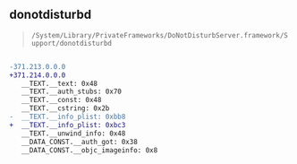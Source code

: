 ## donotdisturbd

> `/System/Library/PrivateFrameworks/DoNotDisturbServer.framework/Support/donotdisturbd`

```diff

-371.213.0.0.0
+371.214.0.0.0
   __TEXT.__text: 0x48
   __TEXT.__auth_stubs: 0x70
   __TEXT.__const: 0x48
   __TEXT.__cstring: 0x2b
-  __TEXT.__info_plist: 0xbb8
+  __TEXT.__info_plist: 0xbc3
   __TEXT.__unwind_info: 0x48
   __DATA_CONST.__auth_got: 0x38
   __DATA_CONST.__objc_imageinfo: 0x8

```
